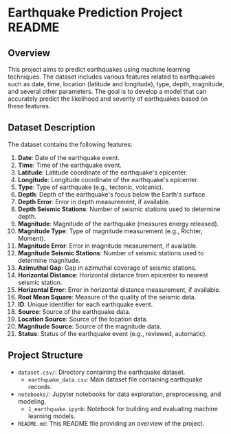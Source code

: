 # Earthquake Prediction Project README

## Overview

This project aims to predict earthquakes using machine learning techniques. The dataset includes various features related to earthquakes such as date, time, location (latitude and longitude), type, depth, magnitude, and several other parameters. The goal is to develop a model that can accurately predict the likelihood and severity of earthquakes based on these features.

## Dataset Description

The dataset contains the following features:

1. **Date**: Date of the earthquake event.
2. **Time**: Time of the earthquake event.
3. **Latitude**: Latitude coordinate of the earthquake's epicenter.
4. **Longitude**: Longitude coordinate of the earthquake's epicenter.
5. **Type**: Type of earthquake (e.g., tectonic, volcanic).
6. **Depth**: Depth of the earthquake's focus below the Earth's surface.
7. **Depth Error**: Error in depth measurement, if available.
8. **Depth Seismic Stations**: Number of seismic stations used to determine depth.
9. **Magnitude**: Magnitude of the earthquake (measures energy released).
10. **Magnitude Type**: Type of magnitude measurement (e.g., Richter, Moment).
11. **Magnitude Error**: Error in magnitude measurement, if available.
12. **Magnitude Seismic Stations**: Number of seismic stations used to determine magnitude.
13. **Azimuthal Gap**: Gap in azimuthal coverage of seismic stations.
14. **Horizontal Distance**: Horizontal distance from epicenter to nearest seismic station.
15. **Horizontal Error**: Error in horizontal distance measurement, if available.
16. **Root Mean Square**: Measure of the quality of the seismic data.
17. **ID**: Unique identifier for each earthquake event.
18. **Source**: Source of the earthquake data.
19. **Location Source**: Source of the location data.
20. **Magnitude Source**: Source of the magnitude data.
21. **Status**: Status of the earthquake event (e.g., reviewed, automatic).

## Project Structure

- `dataset.csv/`: Directory containing the earthquake dataset.
  - `earthquake_data.csv`: Main dataset file containing earthquake records.
- `notebooks/`: Jupyter notebooks for data exploration, preprocessing, and modeling.
  - `1_earthquake.ipynb`: Notebook for building and evaluating machine learning models.
- `README.md`: This README file providing an overview of the project.


